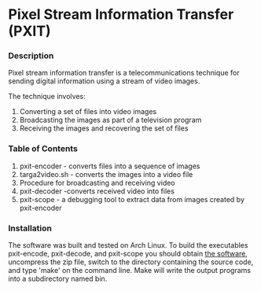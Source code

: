 # Pixel Stream Information Transfer (PXIT)

### Description
Pixel stream information transfer is a telecommunications technique for sending digital information using a stream of video images. 

The technique involves:

1. Converting a set of files into video images
2. Broadcasting the images as part of a television program
3. Receiving the images and recovering the set of files

### Table of Contents
1. pxit-encoder - converts files into a sequence of images
2. targa2video.sh - converts the images into a video file
3. Procedure for broadcasting and receiving video
4. pxit-decoder -converts received video into files
5. pxit-scope - a debugging tool to extract data from images created by pxit-encoder

### Installation
The software was built and tested on Arch Linux. To build the executables pxit-encode, pxit-decode, and pxit-scope
you should obtain [the software](https://github.com/pxitgit/pxit-tools.git), uncompress the zip file, switch to the directory containing the source code, and type 'make' on the command line.  Make will write the output programs into a subdirectory named bin.



